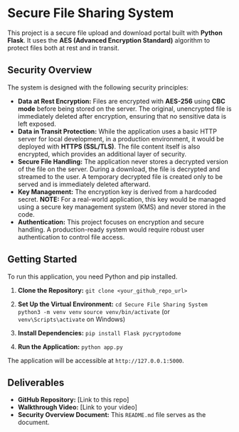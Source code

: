 # Secure File Sharing System

This project is a secure file upload and download portal built with **Python Flask**. It uses the **AES (Advanced Encryption Standard)** algorithm to protect files both at rest and in transit.

## Security Overview

The system is designed with the following security principles:

-   **Data at Rest Encryption:** Files are encrypted with **AES-256** using **CBC mode** before being stored on the server. The original, unencrypted file is immediately deleted after encryption, ensuring that no sensitive data is left exposed.
-   **Data in Transit Protection:** While the application uses a basic HTTP server for local development, in a production environment, it would be deployed with **HTTPS (SSL/TLS)**. The file content itself is also encrypted, which provides an additional layer of security.
-   **Secure File Handling:** The application never stores a decrypted version of the file on the server. During a download, the file is decrypted and streamed to the user. A temporary decrypted file is created only to be served and is immediately deleted afterward.
-   **Key Management:** The encryption key is derived from a hardcoded secret. **NOTE:** For a real-world application, this key would be managed using a secure key management system (KMS) and never stored in the code.
-   **Authentication:** This project focuses on encryption and secure handling. A production-ready system would require robust user authentication to control file access.

## Getting Started

To run this application, you need Python and pip installed.

1.  **Clone the Repository:**
    `git clone <your_github_repo_url>`

2.  **Set Up the Virtual Environment:**
    `cd Secure File Sharing System`
    `python3 -m venv venv`
    `source venv/bin/activate` (or `venv\Scripts\activate` on Windows)

3.  **Install Dependencies:**
    `pip install Flask pycryptodome`

4.  **Run the Application:**
    `python app.py`

The application will be accessible at `http://127.0.0.1:5000`.

## Deliverables

-   **GitHub Repository:** [Link to this repo]
-   **Walkthrough Video:** [Link to your video]
-   **Security Overview Document:** This `README.md` file serves as the document.